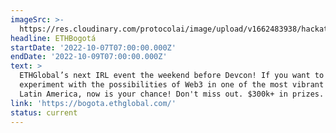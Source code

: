 ```yaml
---
imageSrc: >-
  https://res.cloudinary.com/protocolai/image/upload/v1662483938/hackathons/ethbogota_kfraxk.png
headline: ETHBogotá
startDate: '2022-10-07T07:00:00.000Z'
endDate: '2022-10-09T07:00:00.000Z'
text: >
  ETHGlobal’s next IRL event the weekend before Devcon! If you want to
  experiment with the possibilities of Web3 in one of the most vibrant cities in
  Latin America, now is your chance! Don't miss out. $300k+ in prizes.
link: 'https://bogota.ethglobal.com/'
status: current
---
```


